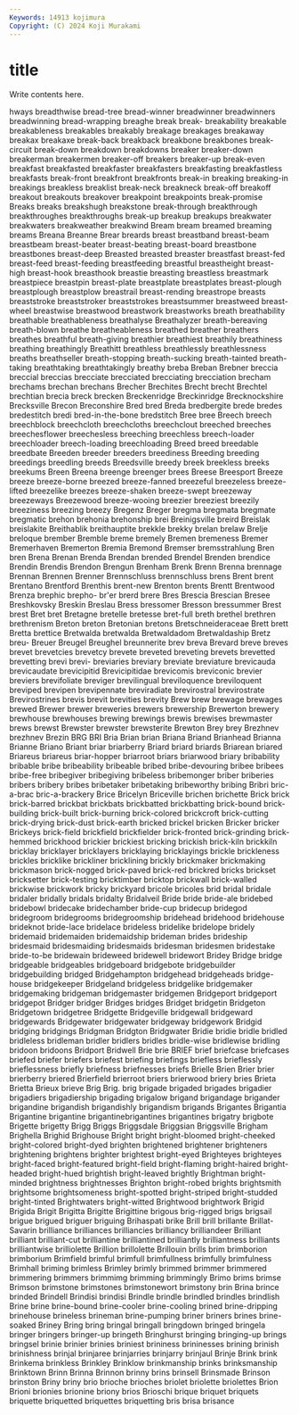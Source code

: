 ```yaml
---
Keywords: 14913 kojimura
Copyright: (C) 2024 Koji Murakami
---
```


# title

Write contents here.



hways breadthwise bread-tree bread-winner breadwinner breadwinners breadwinning bread-wrapping
breaghe break break- breakability breakable breakableness breakables breakably breakage breakages
breakaway breakax breakaxe break-back breakback breakbone breakbones break-circuit break-down breakdown
breakdowns breaker breaker-down breakerman breakermen breaker-off breakers breaker-up break-even breakfast
breakfasted breakfaster breakfasters breakfasting breakfastless breakfasts break-front breakfront breakfronts break-in
breaking breaking-in breakings breakless breaklist break-neck breakneck break-off breakoff breakout
breakouts breakover breakpoint breakpoints break-promise Breaks breaks breakshugh breakstone break-through
breakthrough breakthroughes breakthroughs break-up breakup breakups breakwater breakwaters breakweather breakwind
Bream bream breamed breaming breams Breana Breanne Brear breards breast
breastband breast-beam breastbeam breast-beater breast-beating breast-board breastbone breastbones breast-deep Breasted
breasted breaster breastfast breast-fed breast-feed breast-feeding breastfeeding breastful breastheight breast-high
breast-hook breasthook breastie breasting breastless breastmark breastpiece breastpin breast-plate breastplate
breastplates breast-plough breastplough breastplow breastrail breast-rending breastrope breasts breaststroke breaststroker
breaststrokes breastsummer breastweed breast-wheel breastwise breastwood breastwork breastworks breath breathability
breathable breathableness breathalyse Breathalyzer breath-bereaving breath-blown breathe breatheableness breathed breather
breathers breathes breathful breath-giving breathier breathiest breathily breathiness breathing breathingly
Breathitt breathless breathlessly breathlessness breaths breathseller breath-stopping breath-sucking breath-tainted breath-taking
breathtaking breathtakingly breathy breba Breban Brebner breccia breccial breccias brecciate
brecciated brecciating brecciation brecham brechams brechan brechans Brecher Brechites Brecht
brecht Brechtel brechtian brecia breck brecken Breckenridge Breckinridge Brecknockshire Brecksville
Brecon Breconshire Bred bred Breda bredbergite brede bredes bredestitch bredi
bred-in-the-bone bredstitch Bree bree Breech breech breechblock breechcloth breechcloths breechclout
breeched breeches breechesflower breechesless breeching breechless breech-loader breechloader breech-loading breechloading
Breed breed breedable breedbate Breeden breeder breeders breediness Breeding breeding
breedings breedling breeds Breedsville breedy breek breekless breeks breekums Breen
Breena breenge breenger brees Breese Breesport Breeze breeze breeze-borne breezed
breeze-fanned breezeful breezeless breeze-lifted breezelike breezes breeze-shaken breeze-swept breezeway breezeways
Breezewood breeze-wooing breezier breeziest breezily breeziness breezing breezy Bregenz Breger
bregma bregmata bregmate bregmatic brehon brehonia brehonship brei Breinigsville breird
Breislak breislakite Breithablik breithauptite brekkle brekky brelan brelaw Brelje breloque
brember Bremble breme bremely Bremen bremeness Bremer Bremerhaven Bremerton Bremia
Bremond Bremser bremsstrahlung Bren bren Brena Brenan Brenda Brendan brended
Brendel Brenden brendice Brendin Brendis Brendon Brengun Brenham Brenk Brenn
Brenna brennage Brennan Brennen Brenner Brennschluss brennschluss brens Brent brent
Brentano Brentford Brenthis brent-new Brenton brents Brentt Brentwood Brenza brephic
brepho- br'er brerd brere Bres Brescia Brescian Bresee Breshkovsky Breskin
Breslau Bress bressomer Bresson bressummer Brest brest Bret bret Bretagne
bretelle bretesse bret-full breth brethel brethren brethrenism Breton breton Bretonian
bretons Bretschneideraceae Brett brett Bretta brettice Bretwalda bretwalda Bretwaldadom Bretwaldaship
Bretz breu- Breuer Breugel Breughel breunnerite brev breva Brevard breve
breves brevet brevetcies brevetcy brevete breveted breveting brevets brevetted brevetting
brevi brevi- breviaries breviary breviate breviature brevicauda brevicaudate brevicipitid Brevicipitidae
brevicomis breviconic brevier breviers brevifoliate breviger brevilingual breviloquence breviloquent breviped
brevipen brevipennate breviradiate brevirostral brevirostrate Brevirostrines brevis brevit brevities brevity
Brew brew brewage brewages brewed Brewer brewer breweries brewers brewership
Brewerton brewery brewhouse brewhouses brewing brewings brewis brewises brewmaster brews
brewst Brewster brewster brewsterite Brewton Brey brey Brezhnev brezhnev Brezin
BRG BRI Bria Brian brian Briana Briand Brianhead Brianna Brianne
Briano Briant briar briarberry Briard briard briards Briarean briared Briareus
briareus briar-hopper briarroot briars briarwood briary bribability bribable bribe bribeability
bribeable bribed bribe-devouring bribee bribees bribe-free bribegiver bribegiving bribeless bribemonger
briber briberies bribers bribery bribes bribetaker bribetaking bribeworthy bribing Bribri
bric-a-brac bric-a-brackery Brice Bricelyn Briceville brichen brichette Brick brick brick-barred
brickbat brickbats brickbatted brickbatting brick-bound brick-building brick-built brick-burning brick-colored brickcroft
brick-cutting brick-drying brick-dust brick-earth bricked brickel bricken Bricker bricker Brickeys
brick-field brickfield brickfielder brick-fronted brick-grinding brick-hemmed brickhood brickier brickiest bricking
brickish brick-kiln brickkiln bricklay bricklayer bricklayers bricklaying bricklayings brickle brickleness
brickles bricklike brickliner bricklining brickly brickmaker brickmaking brickmason brick-nogged brick-paved
brick-red brickred bricks brickset bricksetter brick-testing bricktimber bricktop brickwall brick-walled
brickwise brickwork bricky brickyard bricole bricoles brid bridal bridale bridaler
bridally bridals bridalty Bridalveil Bride bride bride-ale bridebed bridebowl bridecake
bridechamber bride-cup bridecup bridegod bridegroom bridegrooms bridegroomship bridehead bridehood bridehouse
brideknot bride-lace bridelace brideless bridelike bridelope bridely bridemaid bridemaiden bridemaidship
brideman brides brideship bridesmaid bridesmaiding bridesmaids bridesman bridesmen bridestake bride-to-be
bridewain brideweed bridewell bridewort Bridey Bridge bridge bridgeable bridgeables bridgeboard
bridgebote bridgebuilder bridgebuilding bridged Bridgehampton bridgehead bridgeheads bridge-house bridgekeeper Bridgeland
bridgeless bridgelike bridgemaker bridgemaking bridgeman bridgemaster bridgemen Bridgeport bridgeport bridgepot
Bridger bridger Bridges bridges Bridget bridgetin Bridgeton Bridgetown bridgetree Bridgette
Bridgeville bridgewall bridgeward bridgewards Bridgewater bridgewater bridgeway bridgework Bridgid bridging
bridgings Bridgman Bridgton Bridgwater Bridie bridie bridle bridled bridleless bridleman
bridler bridlers bridles bridle-wise bridlewise bridling bridoon bridoons Bridport Bridwell
Brie brie BRIEF brief briefcase briefcases briefed briefer briefers briefest
briefing briefings briefless brieflessly brieflessness briefly briefness briefnesses briefs Brielle
Brien Brier brier brierberry briered Brierfield brierroot briers brierwood briery
bries Brieta Brietta Brieux brieve Brig Brig. brig brigade brigaded
brigades brigadier brigadiers brigadiership brigading brigalow brigand brigandage brigander brigandine
brigandish brigandishly brigandism brigands Brigantes Brigantia Brigantine brigantine brigantinebrigantines brigantines
brigatry brigbote Brigette brigetty Brigg Briggs Briggsdale Briggsian Briggsville Brigham
Brighella Brighid Brighouse Bright bright bright-bloomed bright-cheeked bright-colored bright-dyed brighten
brightened brightener brighteners brightening brightens brighter brightest bright-eyed Brighteyes brighteyes
bright-faced bright-featured bright-field bright-flaming bright-haired bright-headed bright-hued brightish bright-leaved brightly
Brightman bright-minded brightness brightnesses Brighton bright-robed brights brightsmith brightsome brightsomeness
bright-spotted bright-striped bright-studded bright-tinted Brightwaters bright-witted Brightwood brightwork Brigid Brigida
Brigit Brigitta Brigitte Brigittine brigous brig-rigged brigs brigsail brigue brigued
briguer briguing Brihaspati brike Brill brill brillante Brillat-Savarin brilliance brilliances
brilliancies brilliancy brilliandeer Brilliant brilliant brilliant-cut brilliantine brilliantined brilliantly brilliantness
brilliants brilliantwise brilliolette Brillion brillolette Brillouin brills brim brimborion brimborium
Brimfield brimful brimfull brimfullness brimfully brimfulness Brimhall briming brimless Brimley
brimly brimmed brimmer brimmered brimmering brimmers brimmimg brimming brimmingly Brimo
brims brimse Brimson brimstone brimstones brimstonewort brimstony brin Brina brince
brinded Brindell Brindisi brindisi Brindle brindle brindled brindles brindlish Brine
brine brine-bound brine-cooler brine-cooling brined brine-dripping brinehouse brineless brineman brine-pumping
briner briners brines brine-soaked Briney Bring bring bringal bringall bringdown
bringed bringela bringer bringers bringer-up bringeth Bringhurst bringing bringing-up brings
bringsel brinie brinier brinies briniest brininess brininesses brining brinish brinishness
brinjal brinjaree brinjarries brinjarry brinjaul Brinje Brink brink Brinkema brinkless
Brinkley Brinklow brinkmanship brinks brinksmanship Brinktown Brinn Brinna Brinnon brinny
brins brinsell Brinsmade Brinson brinston Briny briny brio brioche brioches
briolet briolette briolettes Brion Brioni brionies brionine briony brios Brioschi
brique briquet briquets briquette briquetted briquettes briquetting bris brisa brisance
